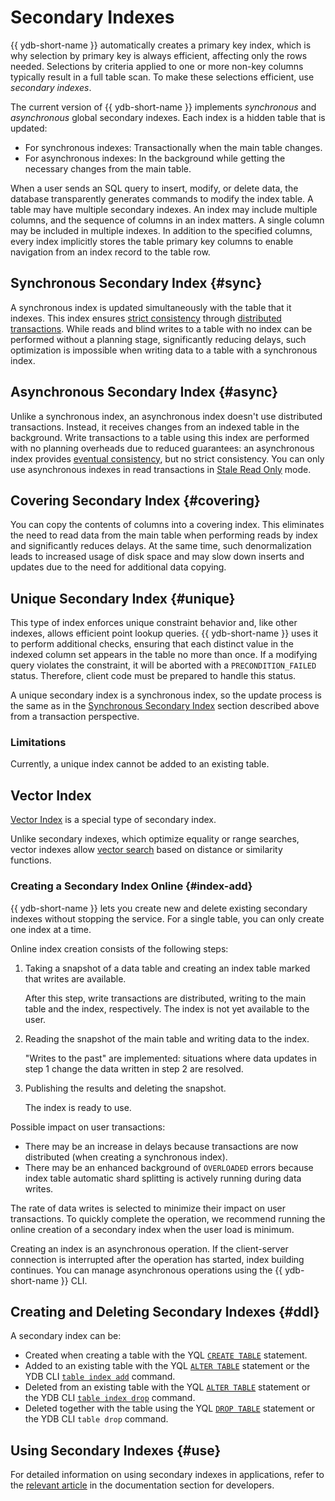 # Secondary Indexes

{{ ydb-short-name }} automatically creates a primary key index, which is why selection by primary key is always efficient, affecting only the rows needed. Selections by criteria applied to one or more non-key columns typically result in a full table scan. To make these selections efficient, use _secondary indexes_.

The current version of {{ ydb-short-name }} implements _synchronous_ and _asynchronous_ global secondary indexes. Each index is a hidden table that is updated:

* For synchronous indexes: Transactionally when the main table changes.
* For asynchronous indexes: In the background while getting the necessary changes from the main table.

When a user sends an SQL query to insert, modify, or delete data, the database transparently generates commands to modify the index table. A table may have multiple secondary indexes. An index may include multiple columns, and the sequence of columns in an index matters. A single column may be included in multiple indexes. In addition to the specified columns, every index implicitly stores the table primary key columns to enable navigation from an index record to the table row.

## Synchronous Secondary Index {#sync}

A synchronous index is updated simultaneously with the table that it indexes. This index ensures [strict consistency](https://en.wikipedia.org/wiki/Consistency_model) through [distributed transactions](../transactions.md#distributed-tx). While reads and blind writes to a table with no index can be performed without a planning stage, significantly reducing delays, such optimization is impossible when writing data to a table with a synchronous index.

## Asynchronous Secondary Index {#async}

Unlike a synchronous index, an asynchronous index doesn't use distributed transactions. Instead, it receives changes from an indexed table in the background. Write transactions to a table using this index are performed with no planning overheads due to reduced guarantees: an asynchronous index provides [eventual consistency](https://en.wikipedia.org/wiki/Eventual_consistency), but no strict consistency. You can only use asynchronous indexes in read transactions in [Stale Read Only](transactions.md#modes) mode.

## Covering Secondary Index {#covering}

You can copy the contents of columns into a covering index. This eliminates the need to read data from the main table when performing reads by index and significantly reduces delays. At the same time, such denormalization leads to increased usage of disk space and may slow down inserts and updates due to the need for additional data copying.

## Unique Secondary Index {#unique}

This type of index enforces unique constraint behavior and, like other indexes, allows efficient point lookup queries. {{ ydb-short-name }} uses it to perform additional checks, ensuring that each distinct value in the indexed column set appears in the table no more than once. If a modifying query violates the constraint, it will be aborted with a `PRECONDITION_FAILED` status. Therefore, client code must be prepared to handle this status.

A unique secondary index is a synchronous index, so the update process is the same as in the [Synchronous Secondary Index](#sync) section described above from a transaction perspective.

### Limitations

Currently, a unique index cannot be added to an existing table.

## Vector Index

[Vector Index](../../dev/vector-indexes.md) is a special type of secondary index.

Unlike secondary indexes, which optimize equality or range searches, vector indexes allow [vector search](../vector_search.md) based on distance or similarity functions.

### Creating a Secondary Index Online {#index-add}

{{ ydb-short-name }} lets you create new and delete existing secondary indexes without stopping the service. For a single table, you can only create one index at a time.

Online index creation consists of the following steps:

1. Taking a snapshot of a data table and creating an index table marked that writes are available.

   After this step, write transactions are distributed, writing to the main table and the index, respectively. The index is not yet available to the user.

1. Reading the snapshot of the main table and writing data to the index.

   "Writes to the past" are implemented: situations where data updates in step 1 change the data written in step 2 are resolved.

1. Publishing the results and deleting the snapshot.

   The index is ready to use.

Possible impact on user transactions:

* There may be an increase in delays because transactions are now distributed (when creating a synchronous index).
* There may be an enhanced background of `OVERLOADED` errors because index table automatic shard splitting is actively running during data writes.

The rate of data writes is selected to minimize their impact on user transactions. To quickly complete the operation, we recommend running the online creation of a secondary index when the user load is minimum.

Creating an index is an asynchronous operation. If the client-server connection is interrupted after the operation has started, index building continues. You can manage asynchronous operations using the {{ ydb-short-name }} CLI.

## Creating and Deleting Secondary Indexes {#ddl}

A secondary index can be:

- Created when creating a table with the YQL [`CREATE TABLE`](../../yql/reference/syntax/create_table/index.md) statement.
- Added to an existing table with the YQL [`ALTER TABLE`](../../yql/reference/syntax/alter_table/index.md) statement or the YDB CLI [`table index add`](../../reference/ydb-cli/commands/secondary_index.md#add) command.
- Deleted from an existing table with the YQL [`ALTER TABLE`](../../yql/reference/syntax/alter_table/index.md) statement or the YDB CLI [`table index drop`](../../reference/ydb-cli/commands/secondary_index.md#drop) command.
- Deleted together with the table using the YQL [`DROP TABLE`](../../yql/reference/syntax/drop_table.md) statement or the YDB CLI `table drop` command.

## Using Secondary Indexes {#use}

For detailed information on using secondary indexes in applications, refer to the [relevant article](../../dev/secondary-indexes.md) in the documentation section for developers.
